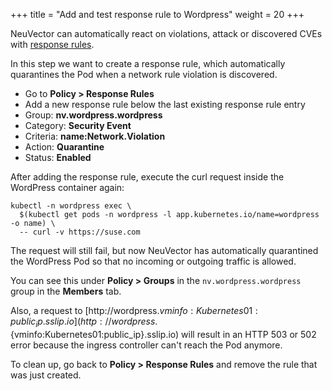 +++
title = "Add and test response rule to Wordpress"
weight = 20
+++

NeuVector can automatically react on violations, attack or discovered CVEs with [response rules](https://open-docs.neuvector.com/policy/responserules).

In this step we want to create a response rule, which automatically quarantines the Pod when a network rule violation is discovered.

* Go to **Policy > Response Rules**
* Add a new response rule below the last existing response rule entry
* Group: **nv.wordpress.wordpress**
* Category: **Security Event**
* Criteria: **name:Network.Violation**
* Action: **Quarantine**
* Status: **Enabled**

After adding the response rule, execute the curl request inside the WordPress container again:

```ctr:kubernetes01
kubectl -n wordpress exec \
  $(kubectl get pods -n wordpress -l app.kubernetes.io/name=wordpress -o name) \
  -- curl -v https://suse.com
```

The request will still fail, but now NeuVector has automatically quarantined the WordPress Pod so that no incoming or outgoing traffic is allowed.

You can see this under **Policy > Groups** in the `nv.wordpress.wordpress` group in the **Members** tab.

Also, a request to [http://wordpress.${vminfo:Kubernetes01:public_ip}.sslip.io](http://wordpress.${vminfo:Kubernetes01:public_ip}.sslip.io) will result in an HTTP 503 or 502 error because the ingress controller can't reach the Pod anymore.

To clean up, go back to **Policy > Response Rules** and remove the rule that was just created.
